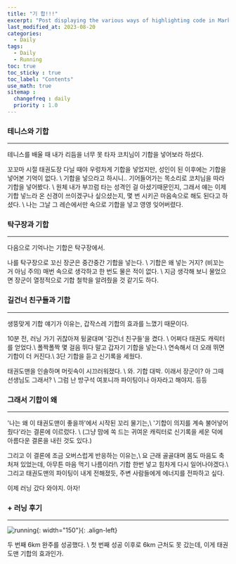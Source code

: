 ```yaml
---
title: "기 합!!!"
excerpt: "Post displaying the various ways of highlighting code in Markdown."
last_modified_at: 2023-08-20
categories: 
  - Daily
tags: 
  - Daily
  - Running
toc: true
toc_sticky : true
toc_label: "Contents"
use_math: true
sitemap :
  changefreq : daily
  priority : 1.0
---
```


### 테니스와 기합
---
테니스를 배울 때 내가 리듬을 너무 못 타자 코치님이 기합을 넣어보라 하셨다.

꼬꼬마 시절 태권도장 다닐 때야 우렁차게 기합을 넣었지만, 성인이 된 이후에는 기합을 넣어본 기억이 없다. \\
기합을 넣으라고 하시니.. 기어들어가는 목소리로 코치님을 따라 기합을 넣어봤다. \\
원체 내가 부끄럼 타는 성격인 걸 아셨기때문인지, 그래서 얘는 이제 기합 넣느라 온 신경이 쓰이겠구나 싶으셨는지, 몇 번 시키곤 마음속으로 해도 된다고 하셨다. \\
나는 그날 그 레슨에서만 속으로 기합을 넣고 영영 잊어버렸다.

### 탁구장과 기합
---
다음으로 기억나는 기합은 탁구장에서.

나를 탁구장으로 꼬신 장군은 중간중간 기합을 넣는다. \\
기합은 왜 넣는 거지? (비꼬는거 아님 주의) 매번 속으로 생각하고 한 번도 물은 적이 없다. \\
지금 생각해 보니 물었으면 장군이 열정적으로 기합 철학을 알려줬을 것 같기도 하다.

### 길건너 친구들과 기합
---
생뚱맞게 기합 얘기가 이유는, 갑작스레 기합의 효과를 느꼈기 때문이다.

10분 전, 러닝 가기 귀찮아져 뒹굴대며 '길건너 친구들'을 켰다. \\
어쩌다 태권도 캐릭터를 얻었다.\\
폴짝폴짝 몇 걸음 뛰다 말고 갑자기 기합을 넣는다.\\
연속해서 더 오래 뛰면 기합이 더 커진다.\\
3단 기합을 듣고 신기록을 세웠다.

태권도맨을 인솔하며 머릿속이 시끄러워졌다. \\
와. 기합 대박. 이래서 장군이? 아 그때 선생님도 그래서? \\
그럼 난 방구석 여포니까 파이팅이나 아자라고 해야지. 등등


### 그래서 기합이 왜
---
'나는 왜 이 태권도맨이 좋을까'에서 시작된 꼬리 물기는,\\
'기합이 의지를 계속 불어넣어 줬다'라는 결론에 이르렀다. \\
(그냥 맘에 쏙 드는 귀여운 캐릭터로 신기록을 세운 덕에 아름다운 결론을 내린 것도 있다.)

그리고 이 결론에 조금 오버스럽게 반응하는 이유는,\\
요 근래 골골대며 몸도 마음도 축 처져 있었는데, 아무튼 마음 먹기 나름이라!\\
기합 한번 넣고 힘차게 다시 일어나야겠다.\\
그리고 태권도맨의 파이팅이 내게 전해졌듯, 주변 사람들에게 에너지를 전파하고 싶다. 

이제 러닝 갔다 와야지. 아자!

### + 러닝 후기
---

![running](https://github.com/hyeonjeong1/hyeonjeong1.github.io/assets/60830095/0428edad-e4ff-4687-b342-0af257fec577){: width="150"}{: .align-left}

두 번째 6km 완주를 성공했다. \\
첫 번째 성공 이후로 6km 근처도 못 갔는데, 이게 태권도맨 기합의 효과인가.
